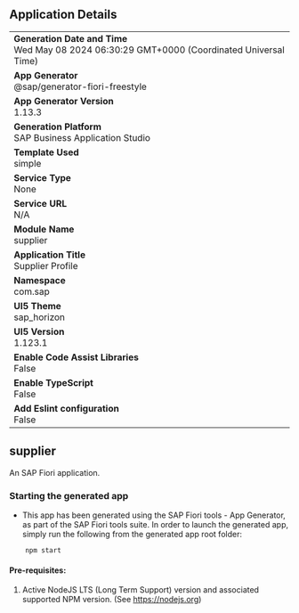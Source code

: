 ## Application Details
|               |
| ------------- |
|**Generation Date and Time**<br>Wed May 08 2024 06:30:29 GMT+0000 (Coordinated Universal Time)|
|**App Generator**<br>@sap/generator-fiori-freestyle|
|**App Generator Version**<br>1.13.3|
|**Generation Platform**<br>SAP Business Application Studio|
|**Template Used**<br>simple|
|**Service Type**<br>None|
|**Service URL**<br>N/A
|**Module Name**<br>supplier|
|**Application Title**<br>Supplier Profile|
|**Namespace**<br>com.sap|
|**UI5 Theme**<br>sap_horizon|
|**UI5 Version**<br>1.123.1|
|**Enable Code Assist Libraries**<br>False|
|**Enable TypeScript**<br>False|
|**Add Eslint configuration**<br>False|

## supplier

An SAP Fiori application.

### Starting the generated app

-   This app has been generated using the SAP Fiori tools - App Generator, as part of the SAP Fiori tools suite.  In order to launch the generated app, simply run the following from the generated app root folder:

```
    npm start
```

#### Pre-requisites:

1. Active NodeJS LTS (Long Term Support) version and associated supported NPM version.  (See https://nodejs.org)


